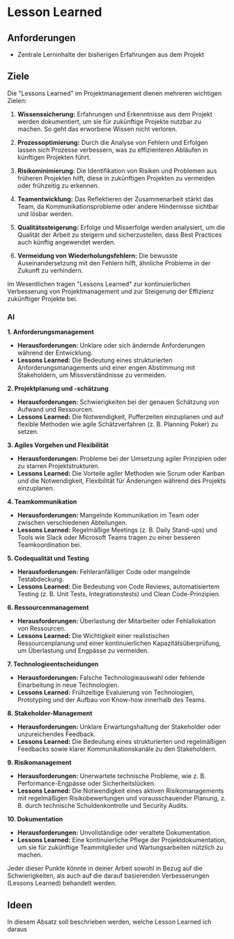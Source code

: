 Lesson Learned
===============


## Anforderungen

* Zentrale Lerninhalte der bisherigen Erfahrungen aus dem Projekt

## Ziele

Die "Lessons Learned" im Projektmanagement dienen mehreren wichtigen Zielen:

1. **Wissenssicherung:** Erfahrungen und Erkenntnisse aus dem Projekt werden dokumentiert, um sie für zukünftige Projekte nutzbar zu machen. So geht das erworbene Wissen nicht verloren.

2. **Prozessoptimierung:** Durch die Analyse von Fehlern und Erfolgen lassen sich Prozesse verbessern, was zu effizienteren Abläufen in künftigen Projekten führt.

3. **Risikominimierung:** Die Identifikation von Risiken und Problemen aus früheren Projekten hilft, diese in zukünftigen Projekten zu vermeiden oder frühzeitig zu erkennen.

4. **Teamentwicklung:** Das Reflektieren der Zusammenarbeit stärkt das Team, da Kommunikationsprobleme oder andere Hindernisse sichtbar und lösbar werden.

5. **Qualitätssteigerung:** Erfolge und Misserfolge werden analysiert, um die Qualität der Arbeit zu steigern und sicherzustellen, dass Best Practices auch künftig angewendet werden.

6. **Vermeidung von Wiederholungsfehlern:** Die bewusste Auseinandersetzung mit den Fehlern hilft, ähnliche Probleme in der Zukunft zu verhindern.

Im Wesentlichen tragen "Lessons Learned" zur kontinuierlichen Verbesserung von Projektmanagement und zur Steigerung der Effizienz zukünftiger Projekte bei.


### AI

**1. Anforderungsmanagement**

* **Herausforderungen:** Unklare oder sich ändernde Anforderungen während der Entwicklung.
* **Lessons Learned:** Die Bedeutung eines strukturierten Anforderungsmanagements und einer engen Abstimmung mit Stakeholdern, um Missverständnisse zu vermeiden.

**2. Projektplanung und -schätzung**

* **Herausforderungen:** Schwierigkeiten bei der genauen Schätzung von Aufwand und Ressourcen.
* **Lessons Learned:** Die Notwendigkeit, Pufferzeiten einzuplanen und auf flexible Methoden wie agile Schätzverfahren (z. B. Planning Poker) zu setzen.

**3. Agiles Vorgehen und Flexibilität**

* **Herausforderungen:** Probleme bei der Umsetzung agiler Prinzipien oder zu starren Projektstrukturen.
* **Lessons Learned:** Die Vorteile agiler Methoden wie Scrum oder Kanban und die Notwendigkeit, Flexibilität für Änderungen während des Projekts einzuplanen.

**4. Teamkommunikation**

* **Herausforderungen:** Mangelnde Kommunikation im Team oder zwischen verschiedenen Abteilungen.
* **Lessons Learned:** Regelmäßige Meetings (z. B. Daily Stand-ups) und Tools wie Slack oder Microsoft Teams tragen zu einer besseren Teamkoordination bei.

**5. Codequalität und Testing**

* **Herausforderungen:** Fehleranfälliger Code oder mangelnde Testabdeckung.
* **Lessons Learned:** Die Bedeutung von Code Reviews, automatisiertem Testing (z. B. Unit Tests, Integrationstests) und Clean Code-Prinzipien.

**6. Ressourcenmanagement**

* **Herausforderungen:** Überlastung der Mitarbeiter oder Fehlallokation von Ressourcen.
* **Lessons Learned:** Die Wichtigkeit einer realistischen Ressourcenplanung und einer kontinuierlichen Kapazitätsüberprüfung, um Überlastung und Engpässe zu vermeiden.

**7. Technologieentscheidungen**

* **Herausforderungen:** Falsche Technologieauswahl oder fehlende Einarbeitung in neue Technologien.
* **Lessons Learned:** Frühzeitige Evaluierung von Technologien, Prototyping und der Aufbau von Know-how innerhalb des Teams.

**8. Stakeholder-Management**

* **Herausforderungen:** Unklare Erwartungshaltung der Stakeholder oder unzureichendes Feedback.
* **Lessons Learned:** Die Bedeutung eines strukturierten und regelmäßigen Feedbacks sowie klarer Kommunikationskanäle zu den Stakeholdern.

**9. Risikomanagement**

* **Herausforderungen:** Unerwartete technische Probleme, wie z. B. Performance-Engpässe oder Sicherheitslücken.
* **Lessons Learned:** Die Notwendigkeit eines aktiven Risikomanagements mit regelmäßigen Risikobewertungen und vorausschauender Planung, z. B. durch technische Schuldenkontrolle und Security Audits.

**10. Dokumentation**

* **Herausforderungen:** Unvollständige oder veraltete Dokumentation.
* **Lessons Learned:** Eine kontinuierliche Pflege der Projektdokumentation, um sie für zukünftige Teammitglieder und Wartungsarbeiten nützlich zu machen.

Jeder dieser Punkte könnte in deiner Arbeit sowohl in Bezug auf die Schwierigkeiten, als auch auf die darauf basierenden Verbesserungen (Lessons Learned) behandelt werden.

## Ideen

In diesem Absatz soll beschrieben werden, welche Lesson Learned ich daraus